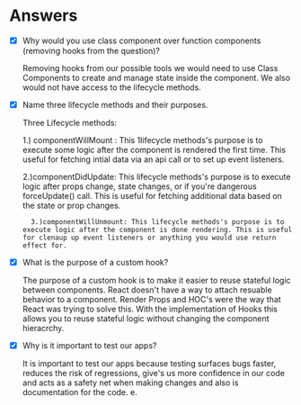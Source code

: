 # Answers

- [x] Why would you use class component over function components (removing hooks from the question)?

   Removing hooks from our possible tools we would need to use Class Components to create and manage state inside the component. We also would not have access to the lifecycle methods.

- [x] Name three lifecycle methods and their purposes.

  Three Lifecycle methods:

  1.) componentWillMount : This 1lifecycle methods's purpose is to execute some logic after the component is rendered the first time. This useful for fetching intial data via an api call or to set up event listeners.

  2.)componentDidUpdate: This lifecycle methods's purpose is to execute logic after props change, state changes, or if you're dangerous forceUpdate() call. This is useful for fetching additional data based on the state or prop changes.

        3.)componentWillUnmount: This lifecycle methods's purpose is to execute logic after the component is done rendering. This is useful for clenaup up event listeners or anything you would use return effect for.

- [x] What is the purpose of a custom hook?

  The purpose of a custom hook is to make it easier to reuse stateful logic between components. React doesn't have a way to attach resuable behavior to a component. Render Props and HOC's were the way that React was trying to solve this. With the implementation of Hooks this allows you to reuse stateful logic without changing the component hieracrchy.

- [x] Why is it important to test our apps?

  It is important to test our apps because testing surfaces bugs faster, reduces the risk of regressions, give's us more confidence in our code and acts as a safety net when making changes and also is documentation for the code.
  e.
  
